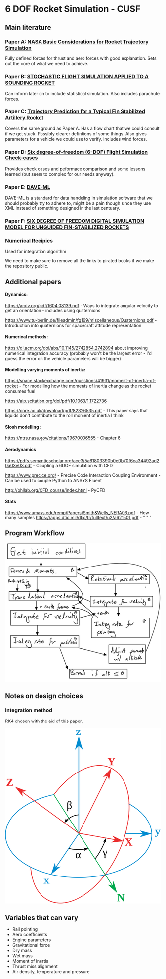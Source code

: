 # 6 DOF Rocket Simulation - CUSF
## Main literature
### Paper A: [NASA Basic Considerations for Rocket Trajectory Simulation](https://apps.dtic.mil/sti/pdfs/AD0642855.pdf)
Fully defined forces for thrust and aero forces with good explanation. Sets out the core of what we need to achieve.
### Paper B: [STOCHASTIC FLIGHT SIMULATION APPLIED TO A SOUNDING ROCKET](https://sci-hub.do/10.2514/6.iac-04-a.1.07)
Can inform later on to include statistical simulation. Also includes parachute forces.
### Paper C: [Trajectory Prediction for a Typical Fin Stabilized Artillery Rocket](https://journals.ekb.eg/article_23742_f19c1da1a61e78c1f5bb7ce58a7b30dd.pdf)
Covers the same ground as Paper A. Has a flow chart that we could consult if we get stuck. Possibly clearer defintions of some things. Also gives parameters for a vehicle we could use to verify. Includes wind forces.
### Paper D: [Six degree-of-freedom (6-DOF) Flight Simulation Check-cases](https://nescacademy.nasa.gov/flightsim/)
Provides check cases and peformace comparison and some lessons learned (but seem to complex for our needs anyway).
### Paper E: [DAVE-ML](https://daveml.org/intro.html)
DAVE-ML is a standard for data handeling in simulation software that we should probably try to adhere to, might be a pain though since they use XML instead of something designed in the last centuary.
### Paper F: [SIX DEGREE OF FREEDOM DIGITAL SIMULATION MODEL FOR UNGUIDED FIN-STABILIZED ROCKETS](https://apps.dtic.mil/dtic/tr/fulltext/u2/452106.pdf)
### [Numerical Recipies](https://cloudflare-ipfs.com/ipfs/bafykbzacebqr3dr5pl3o23plmtxhafrin65b2ysk6b4ettofftex5n5gp5efm?filename=William%20H.%20Press%2C%20Saul%20A.%20Teukolsky%2C%20William%20T.%20Vetterling%2C%20Brian%20P.%20Flannery%20-%20Numerical%20recipes_%20the%20art%20of%20scientific%20computing-Cambridge%20University%20Press%20%282007%29.pdf)
Used for integration algorithm

We need to make sure to remove all the links to pirated books if we make the repository public. 

## Additional papers

#### Dynamics:

https://arxiv.org/pdf/1604.08139.pdf - Ways to integrate angular velocity to get an orientation - includes using quaternions

https://www.tu-berlin.de/fileadmin/fg169/miscellaneous/Quaternions.pdf - Introduction into quaternions for spacecraft attitude
representation

#### Numerical methods:

https://dl.acm.org/doi/abs/10.1145/2742854.2742894 about improving numerical integration accuracy (probably won't be the largest error - I'd guess the error on the vehicle parameters will be bigger)

#### Modelling varying moments of inertia:

https://space.stackexchange.com/questions/41931/moment-of-inertia-of-rocket - For modelling how the moments of inertia change as the rocket consumes fuel 

https://aip.scitation.org/doi/pdf/10.1063/1.1722736

https://core.ac.uk/download/pdf/82326535.pdf - This paper says that liquids don't contribute to the roll moment of inertia I think

#### Slosh modelling :

https://ntrs.nasa.gov/citations/19670006555 - Chapter 6

#### Aerodynamics

https://pdfs.semanticscholar.org/ace3/5a61803390b0e0b70f6ca34492ad20a03e03.pdf - Coupling a 6DOF simulation with CFD

https://www.precice.org/ - Precise Code Interaction Coupling Environment - Can be used to couple Python to ANSYS Fluent

http://ohllab.org/CFD_course/index.html - PyCFD

#### Stats
https://www.umass.edu/remp/Papers/Smith&Wells_NERA06.pdf - How many samples
https://apps.dtic.mil/dtic/tr/fulltext/u2/a621501.pdf - " " "
## Program Workflow
![Rough flowchart](img/flowchart1.jpeg)

## Notes on design choices
### Integration method
RK4 chosen with the aid of [this](https://www.sciencedirect.com/science/article/pii/0045794981900675) paper.

![Rough flowchart](img/euler.png)

## Variables that can vary
- Rail pointing
- Aero coefficients
- Engine parameters
- Gravitational force
- Dry mass
- Wet mass
- Moment of inertia
- Thrust miss alignment
- Air density, temperature and pressure

